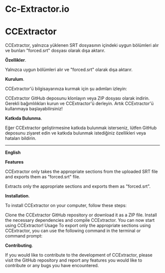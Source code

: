 # Cc-Extractor.io
# CCExtractor
CCExtractor, yalnızca yüklenen SRT dosyasının içindeki uygun bölümleri alır ve bunları "forced.srt" dosyası olarak dışa aktarır.

<b>Özellikler</b>.</p>
Yalnızca uygun bölümleri alır ve "forced.srt" olarak dışa aktarır.

<b>Kurulum</b>.</p>
CCExtractor'ü bilgisayarınıza kurmak için şu adımları izleyin:

CCExtractor GitHub deposunu klonlayın veya ZIP dosyası olarak indirin.
Gerekli bağımlılıkları kurun ve CCExtractor'ü derleyin.
Artık CCExtractor'ü kullanmaya başlayabilirsiniz!

<b>Katkıda Bulunma</b>.</p>
Eğer CCExtractor geliştirmesine katkıda bulunmak isterseniz, lütfen GitHub deposunu ziyaret edin ve katkıda bulunmak istediğiniz özellikleri veya hataları bildirin.



________________________________________________________________________________________________________________________________________________________________________________________________________

<b>English</b></p>
<b>Features</b></p>

CCExtractor only takes the appropriate sections from the uploaded SRT file and exports them as "forced.srt" file.

Extracts only the appropriate sections and exports them as "forced.srt".

<b>Installation</b>.</p>
To install CCExtractor on your computer, follow these steps:

Clone the CCExtractor GitHub repository or download it as a ZIP file.
Install the necessary dependencies and compile CCExtractor.
You can now start using CCExtractor!
Usage
To export only the appropriate sections using CCExtractor, you can use the following command in the terminal or command prompt:

<b>Contributing</b>.</p>
If you would like to contribute to the development of CCExtractor, please visit the GitHub repository and report any features you would like to contribute or any bugs you have encountered.
